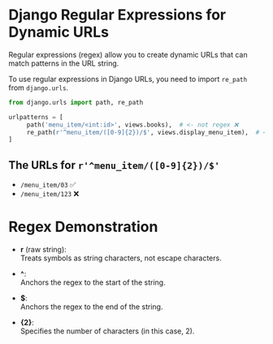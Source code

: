 # Django Regular Expressions for Dynamic URLs

Regular expressions (regex) allow you to create dynamic URLs that can match patterns in the URL string.

To use regular expressions in Django URLs, you need to import `re_path` from `django.urls`.

```python
from django.urls import path, re_path

urlpatterns = [
     path('menu_item/<int:id>', views.books),  # <- not regex ❌
     re_path(r'^menu_item/([0-9]{2})/$', views.display_menu_item),  # <- regex ✅
]
```

## The URLs for `r'^menu_item/([0-9]{2})/$'`

- `/menu_item/03` ✅
- `/menu_item/123` ❌


# Regex Demonstration

- **r** (raw string):  
  Treats symbols as string characters, not escape characters.

- **^**:  
  Anchors the regex to the start of the string.

- **$**:  
  Anchors the regex to the end of the string.

- **{2}**:  
  Specifies the number of characters (in this case, 2).
